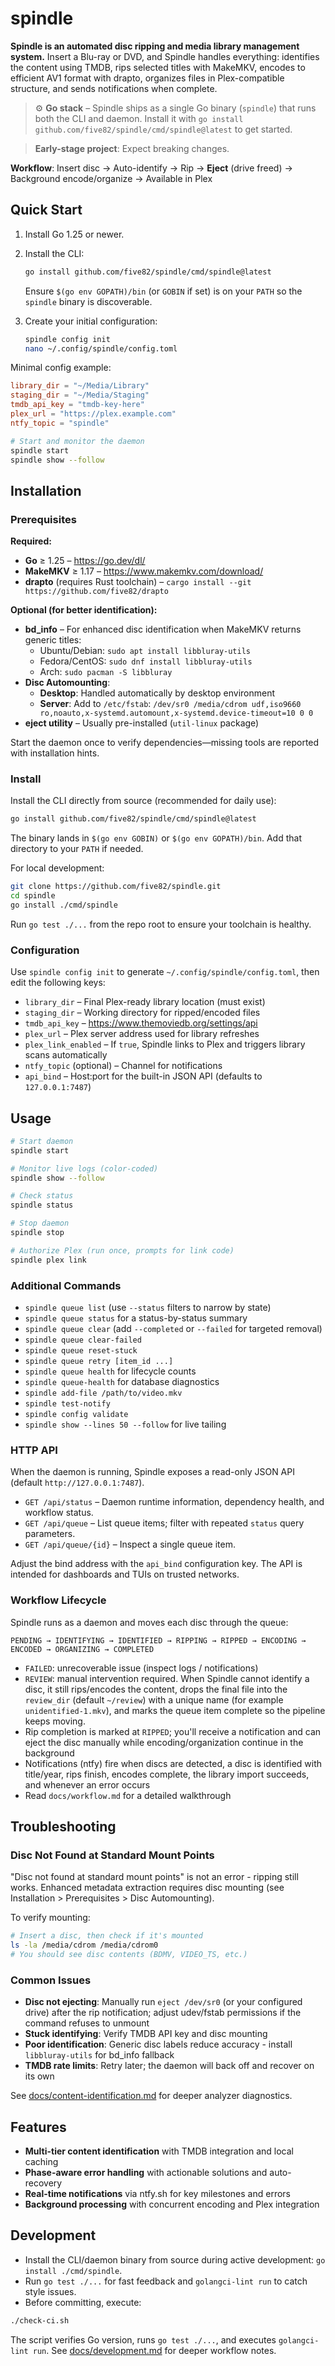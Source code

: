 # spindle

**Spindle is an automated disc ripping and media library management system.** Insert a Blu-ray or DVD, and Spindle handles everything: identifies the content using TMDB, rips selected titles with MakeMKV, encodes to efficient AV1 format with drapto, organizes files in Plex-compatible structure, and sends notifications when complete.

> ⚙️ **Go stack** – Spindle ships as a single Go binary (`spindle`) that runs both the CLI and daemon. Install it with `go install github.com/five82/spindle/cmd/spindle@latest` to get started.

> **Early-stage project**: Expect breaking changes.

**Workflow**: Insert disc → Auto-identify → Rip → **Eject** (drive freed) → Background encode/organize → Available in Plex

## Quick Start

1. Install Go 1.25 or newer.
2. Install the CLI:

   ```bash
   go install github.com/five82/spindle/cmd/spindle@latest
   ```

   Ensure `$(go env GOPATH)/bin` (or `GOBIN` if set) is on your `PATH` so the `spindle` binary is discoverable.

3. Create your initial configuration:

   ```bash
   spindle config init
   nano ~/.config/spindle/config.toml
   ```

Minimal config example:

```toml
library_dir = "~/Media/Library"
staging_dir = "~/Media/Staging"
tmdb_api_key = "tmdb-key-here"
plex_url = "https://plex.example.com"
ntfy_topic = "spindle"
```

```bash
# Start and monitor the daemon
spindle start
spindle show --follow
```


## Installation

### Prerequisites

**Required:**
- **Go** ≥ 1.25 – https://go.dev/dl/
- **MakeMKV** ≥ 1.17 – https://www.makemkv.com/download/
- **drapto** (requires Rust toolchain) – `cargo install --git https://github.com/five82/drapto`

**Optional (for better identification):**
- **bd_info** – For enhanced disc identification when MakeMKV returns generic titles:
  - Ubuntu/Debian: `sudo apt install libbluray-utils`
  - Fedora/CentOS: `sudo dnf install libbluray-utils`
  - Arch: `sudo pacman -S libbluray`
- **Disc Automounting**:
  - **Desktop**: Handled automatically by desktop environment
  - **Server**: Add to `/etc/fstab`: `/dev/sr0 /media/cdrom udf,iso9660 ro,noauto,x-systemd.automount,x-systemd.device-timeout=10 0 0`
- **eject utility** – Usually pre-installed (`util-linux` package)

Start the daemon once to verify dependencies—missing tools are reported with installation hints.


### Install

Install the CLI directly from source (recommended for daily use):

```bash
go install github.com/five82/spindle/cmd/spindle@latest
```

The binary lands in `$(go env GOBIN)` or `$(go env GOPATH)/bin`. Add that directory to your `PATH` if needed.

For local development:

```bash
git clone https://github.com/five82/spindle.git
cd spindle
go install ./cmd/spindle
```

Run `go test ./...` from the repo root to ensure your toolchain is healthy.

### Configuration

Use `spindle config init` to generate `~/.config/spindle/config.toml`, then edit the following keys:

- `library_dir` – Final Plex-ready library location (must exist)
- `staging_dir` – Working directory for ripped/encoded files
- `tmdb_api_key` – https://www.themoviedb.org/settings/api
- `plex_url` – Plex server address used for library refreshes
- `plex_link_enabled` – If `true`, Spindle links to Plex and triggers library scans automatically
- `ntfy_topic` (optional) – Channel for notifications
- `api_bind` – Host:port for the built-in JSON API (defaults to `127.0.0.1:7487`)


## Usage

```bash
# Start daemon
spindle start

# Monitor live logs (color-coded)
spindle show --follow

# Check status
spindle status

# Stop daemon
spindle stop

# Authorize Plex (run once, prompts for link code)
spindle plex link
```

### Additional Commands

- `spindle queue list` (use `--status` filters to narrow by state)
- `spindle queue status` for a status-by-status summary
- `spindle queue clear` (add `--completed` or `--failed` for targeted removal)
- `spindle queue clear-failed`
- `spindle queue reset-stuck`
- `spindle queue retry [item_id ...]`
- `spindle queue health` for lifecycle counts
- `spindle queue-health` for database diagnostics
- `spindle add-file /path/to/video.mkv`
- `spindle test-notify`
- `spindle config validate`
- `spindle show --lines 50 --follow` for live tailing

### HTTP API

When the daemon is running, Spindle exposes a read-only JSON API (default `http://127.0.0.1:7487`).

- `GET /api/status` – Daemon runtime information, dependency health, and workflow status.
- `GET /api/queue` – List queue items; filter with repeated `status` query parameters.
- `GET /api/queue/{id}` – Inspect a single queue item.

Adjust the bind address with the `api_bind` configuration key. The API is intended for dashboards and TUIs on trusted networks.


### Workflow Lifecycle

Spindle runs as a daemon and moves each disc through the queue:

```
PENDING → IDENTIFYING → IDENTIFIED → RIPPING → RIPPED → ENCODING → ENCODED → ORGANIZING → COMPLETED
```

- `FAILED`: unrecoverable issue (inspect logs / notifications)
- `REVIEW`: manual intervention required. When Spindle cannot identify a disc, it still rips/encodes the content, drops the final file into the `review_dir` (default `~/review`) with a unique name (for example `unidentified-1.mkv`), and marks the queue item complete so the pipeline keeps moving.
- Rip completion is marked at `RIPPED`; you'll receive a notification and can eject the disc manually while encoding/organization continue in the background
- Notifications (ntfy) fire when discs are detected, a disc is identified with title/year, rips finish, encodes complete, the library import succeeds, and whenever an error occurs
- Read `docs/workflow.md` for a detailed walkthrough


## Troubleshooting

### Disc Not Found at Standard Mount Points

"Disc not found at standard mount points" is not an error - ripping still works. Enhanced metadata extraction requires disc mounting (see Installation > Prerequisites > Disc Automounting).

To verify mounting:
```bash
# Insert a disc, then check if it's mounted
ls -la /media/cdrom /media/cdrom0
# You should see disc contents (BDMV, VIDEO_TS, etc.)
```

### Common Issues

- **Disc not ejecting**: Manually run `eject /dev/sr0` (or your configured drive) after the rip notification; adjust udev/fstab permissions if the command refuses to unmount
- **Stuck identifying**: Verify TMDB API key and disc mounting
- **Poor identification**: Generic disc labels reduce accuracy - install `libbluray-utils` for bd_info fallback
- **TMDB rate limits**: Retry later; the daemon will back off and recover on its own

See [docs/content-identification.md](docs/content-identification.md) for deeper analyzer diagnostics.

## Features

- **Multi-tier content identification** with TMDB integration and local caching
- **Phase-aware error handling** with actionable solutions and auto-recovery
- **Real-time notifications** via ntfy.sh for key milestones and errors
- **Background processing** with concurrent encoding and Plex integration

## Development

- Install the CLI/daemon binary from source during active development: `go install ./cmd/spindle`.
- Run `go test ./...` for fast feedback and `golangci-lint run` to catch style issues.
- Before committing, execute:

```bash
./check-ci.sh
```

The script verifies Go version, runs `go test ./...`, and executes `golangci-lint run`. See [docs/development.md](docs/development.md) for deeper workflow notes.
